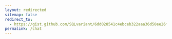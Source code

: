 ```yaml
---
layout: redirected
sitemap: false
redirect_to:
  - https://gist.github.com/SQLvariant/6dd028541c4ebceb322aaa36d50ee26f
permalink: /chat
---
```

